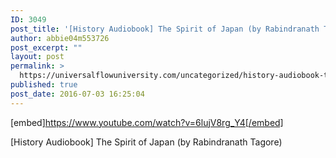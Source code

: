 ```yaml
---
ID: 3049
post_title: '[History Audiobook] The Spirit of Japan (by Rabindranath Tagore)'
author: abbie04m553726
post_excerpt: ""
layout: post
permalink: >
  https://universalflowuniversity.com/uncategorized/history-audiobook-the-spirit-of-japan-by-rabindranath-tagore/
published: true
post_date: 2016-07-03 16:25:04
---
```

[embed]https://www.youtube.com/watch?v=6lujV8rg_Y4[/embed]<br>
<p>[History Audiobook] The Spirit of Japan (by Rabindranath Tagore)</p>